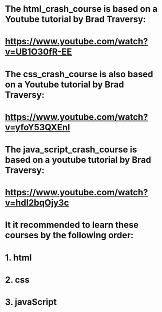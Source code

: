 # The html_crash_course is based on a Youtube tutorial by Brad Traversy:
# https://www.youtube.com/watch?v=UB1O30fR-EE

# The css_crash_course is also based on a Youtube tutorial by Brad Traversy:
# https://www.youtube.com/watch?v=yfoY53QXEnI

# The java_script_crash_course is based on a youtube tutorial by Brad Traversy:
# https://www.youtube.com/watch?v=hdI2bqOjy3c

# It it recommended to learn these courses by the following order:
# 1. html
# 2. css
# 3. javaScript
